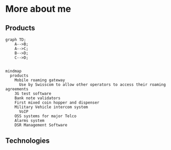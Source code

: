 # More about me

## Products

```mermaid
graph TD;
    A-->B;
    A-->C;
    B-->D;
    C-->D;
```

```

mindmap
  products
    Mobile roaming gateway
      Use by Swisscom to allow other operators to access their roaming agreements
    3G test software
    Bank note validators
    First mixed coin hopper and dispenser
    Military Vehicle intercom system
      VoIP
    OSS systems for major Telco
    Alarms system
    DSR Management Software
```

## Technologies
